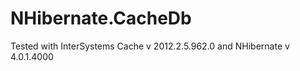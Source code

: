 NHibernate.CacheDb
==================

Tested with InterSystems Cache v 2012.2.5.962.0 and NHibernate v 4.0.1.4000
